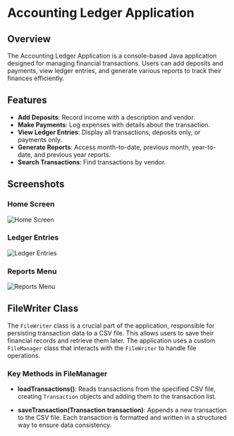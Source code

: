 # Accounting Ledger Application

## Overview

The Accounting Ledger Application is a console-based Java application designed for managing financial transactions. Users can add deposits and payments, view ledger entries, and generate various reports to track their finances efficiently.

## Features

- **Add Deposits**: Record income with a description and vendor.
- **Make Payments**: Log expenses with details about the transaction.
- **View Ledger Entries**: Display all transactions, deposits only, or payments only.
- **Generate Reports**: Access month-to-date, previous month, year-to-date, and previous year reports.
- **Search Transactions**: Find transactions by vendor.

## Screenshots

### Home Screen
![Home Screen](path/to/home_screen_screenshot.png)

### Ledger Entries
![Ledger Entries](path/to/ledger_entries_screenshot.png)

### Reports Menu
![Reports Menu](path/to/reports_menu_screenshot.png)

## FileWriter Class

The `FileWriter` class is a crucial part of the application, responsible for persisting transaction data to a CSV file. This allows users to save their financial records and retrieve them later. The application uses a custom `FileManager` class that interacts with the `FileWriter` to handle file operations.

### Key Methods in FileManager

- **loadTransactions()**: Reads transactions from the specified CSV file, creating `Transaction` objects and adding them to the transaction list.

- **saveTransaction(Transaction transaction)**: Appends a new transaction to the CSV file. Each transaction is formatted and written in a structured way to ensure data consistency.


